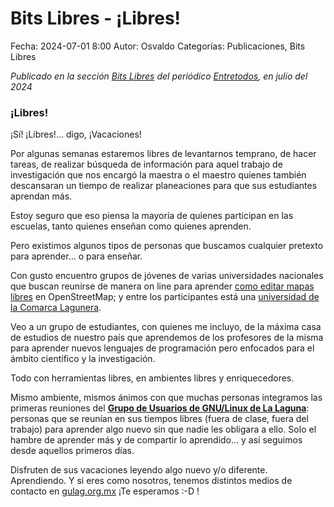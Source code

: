Bits Libres - ¡Libres!
==================================

Fecha: 2024-07-01 8:00
Autor: Osvaldo
Categorías: Publicaciones, Bits Libres

_Publicado en la sección [Bits Libres](http://www.gulag.org.mx/sobre-la-seccion-bits-libres.html) del periódico [Entretodos](http://periodicoentretodos.mx/version-impresa/), en julio del 2024_

<!-- break -->

### ¡Libres!

¡Sí! ¡Libres!… digo, ¡Vacaciones!

Por algunas semanas estaremos libres de levantarnos temprano, de hacer tareas, de realizar búsqueda de información para aquel trabajo de investigación que nos encargó la maestra o el maestro quienes también descansaran un tiempo de realizar planeaciones para que sus estudiantes aprendan más.

Estoy seguro que eso piensa la mayoría de quienes participan en las escuelas, tanto quienes enseñan como quienes aprenden.

Pero existimos algunos tipos de personas que buscamos cualquier pretexto para aprender… o para enseñar.

Con gusto encuentro grupos de jóvenes de varias universidades nacionales que buscan reunirse de manera on line para aprender [como editar mapas libres](https://www.instagram.com/p/C9A4HlNPjqz/) en OpenStreetMap; y entre los participantes está una [universidad de la Comarca Lagunera](https://wiki.openstreetmap.org/wiki/FICA_Mappers).

Veo a un grupo de estudiantes, con quienes me incluyo, de la máxima casa de estudios de nuestro país que aprendemos de los profesores de la misma para aprender nuevos lenguajes de programación pero enfocados para el ámbito científico y la investigación.

Todo con herramientas libres, en ambientes libres y enriquecedores.

Mismo ambiente, mismos ánimos con que muchas personas integramos las primeras reuniones del __[Grupo de Usuarios de GNU/Linux de La Laguna](http://www.gulag.org.mx/)__: personas que se reunían en sus tiempos libres (fuera de clase, fuera del trabajo) para aprender algo nuevo sin que nadie les obligara a ello. Solo el hambre de aprender más y de compartir lo aprendido… y así seguimos desde aquellos primeros días.

Disfruten de sus vacaciones leyendo algo nuevo y/o diferente. Aprendiendo. Y si eres como nosotros, tenemos distintos medios de contacto en [gulag.org.mx](http://www.gulag.org.mx/)  ¡Te esperamos :-D !

